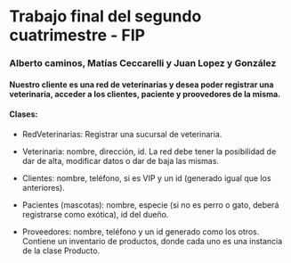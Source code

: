 
# Trabajo final del segundo cuatrimestre - FIP

### Alberto caminos, Matías Ceccarelli y Juan Lopez y González

#### Nuestro cliente es una red de veterinarias y desea poder registrar una veterinaria, acceder a los clientes, paciente y proovedores de la misma.

#### Clases:
- RedVeterinarias: Registrar una sucursal de veterinaria.

- Veterinaria: nombre, dirección, id. La red debe tener la posibilidad de dar de alta,  modificar datos o dar de baja las mismas.

- Clientes:  nombre,  teléfono,  si  es  VIP y un id  (generado  igual  que  los  anteriores).

- Pacientes (mascotas): nombre, especie (si no es  perro o gato, deberá registrarse como exótica), id  del  dueño.

- Proveedores: nombre, teléfono  y un id  generado  como los otros. Contiene un inventario de productos, donde cada uno es una instancia de la clase Producto.